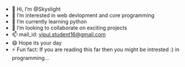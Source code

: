 - 👋 Hi, I’m @Skyslight
- 👀 I’m interested in web devlopment and core programming
- 🌱 I’m currently learning python
- 💞️ I’m looking to collaborate on  exciting projects
- 📫 mail_id: vipul.student16@gmail.com
- 😄 Hope its your day
- ⚡ Fun fact: If you are reading this far then you might be intrested :) in programming...

<!---
Skyslight/Skyslight is a ✨ special ✨ repository because its `README.md` (this file) appears on your GitHub profile.
You can click the Preview link to take a look at your changes.
--->
